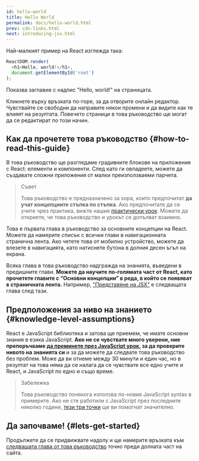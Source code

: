 ```yaml
---
id: hello-world
title: Hello World
permalink: docs/hello-world.html
prev: cdn-links.html
next: introducing-jsx.html
---
```


Най-малкият пример на React изглежда така:

```js
ReactDOM.render(
  <h1>Hello, world!</h1>,
  document.getElementById('root')
);
```

Показва заглавие с надпис "Hello, world!" на страницата.

[](codepen://hello-world)

Кликнете върху връзката по-горе, за да отворите онлайн редактор. Чувствайте се свободни да направите някои промени и да видите как те влияят на резултата. Повечето страници в това ръководство ще могат да се редактират по този начин.


## Как да прочетете това ръководство {#how-to-read-this-guide}

В това ръководство ще разгледаме градивните блокове на приложения с React: елементи и компоненти. След като ги овладеете, можете да създавате сложни приложения от малки преизползваеми парчета.

>Съвет
>
> Това ръководство е предназначено за хора, които предпочитат **да учат концепциите стъпка по стъпка**. Ако предпочитате да се учите чрез практика, вижте нашия [практически урок](/tutorial/tutorial.html). Можете да откриете, че това ръководство и урокът се допълват взаимно.

Това е първата глава в ръководство за основните концепции на React. Можете да намерите списък с всички глави в навигационната странична лента. Ако четете това от мобилно устройство, можете да влезете в навигацията, като натиснете бутона в долния десен ъгъл на екрана.

Всяка глава в това ръководство надгражда на знанията, въведени в предишните глави. **Можете да научите по-голямата част от React, като прочетете главите с “Основни концепции” в реда, в който се появяват в страничната лента.** Например, ["Представяне на JSX"](/docs/introducing-jsx.html) е следващата глава след тази.

## Предположения за ниво на знанието {#knowledge-level-assumptions}

React е JavaScript библиотека и затова ще приемем, че имате основни знания в езика JavaScript. **Ако не се чувствате много уверени, ние препоръчваме [да преминете през JavaScript урок](https://developer.mozilla.org/en-US/docs/Web/JavaScript/A_re-introduction_to_JavaScript), за да проверите нивото на знанията си** и за да можете да следвате това ръководство без проблем. Може да ви отнеме между 30 минути и един час, но в резултат на това няма да се налага да се чувствате все едно учите и React, и JavaScript по едно и също време.

>Забележка
>
>Това ръководство понякога използва по-новия JavaScript syntax в примерите. Ако не сте работили с JavaScript през последните няколко години, [тези три точки](https://gist.github.com/gaearon/683e676101005de0add59e8bb345340c) ще ви помогнат значително.


## Да започваме! {#lets-get-started}

Продължете да се придвижвате надолу и ще намерите връзката към [следващата глава от това ръководство](/docs/introducing-jsx.html) точно преди долната част на сайта.


